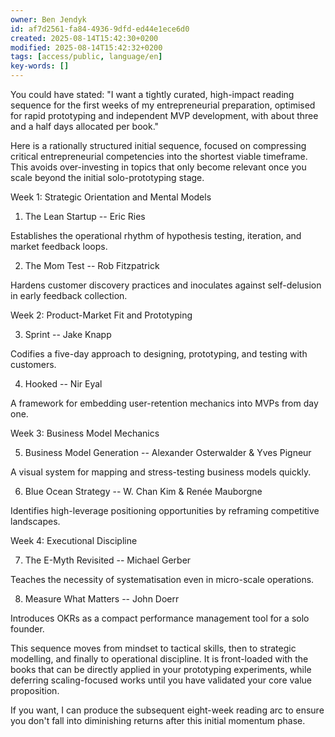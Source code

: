 ```yaml
---
owner: Ben Jendyk
id: af7d2561-fa84-4936-9dfd-ed44e1ece6d0
created: 2025-08-14T15:42:30+0200
modified: 2025-08-14T15:42:32+0200
tags: [access/public, language/en]
key-words: []
---
```


You could have stated: "I want a tightly curated, high-impact reading sequence for the first weeks of my entrepreneurial preparation, optimised for rapid prototyping and independent MVP development, with about three and a half days allocated per book."

  

Here is a rationally structured initial sequence, focused on compressing critical entrepreneurial competencies into the shortest viable timeframe. This avoids over-investing in topics that only become relevant once you scale beyond the initial solo-prototyping stage.

  

Week 1: Strategic Orientation and Mental Models

1. The Lean Startup -- Eric Ries

Establishes the operational rhythm of hypothesis testing, iteration, and market feedback loops.

2. The Mom Test -- Rob Fitzpatrick

Hardens customer discovery practices and inoculates against self-delusion in early feedback collection.

  

Week 2: Product-Market Fit and Prototyping

3. Sprint -- Jake Knapp

Codifies a five-day approach to designing, prototyping, and testing with customers.

4. Hooked -- Nir Eyal

A framework for embedding user-retention mechanics into MVPs from day one.

  

Week 3: Business Model Mechanics

5. Business Model Generation -- Alexander Osterwalder & Yves Pigneur

A visual system for mapping and stress-testing business models quickly.

6. Blue Ocean Strategy -- W. Chan Kim & Renée Mauborgne

Identifies high-leverage positioning opportunities by reframing competitive landscapes.

  

Week 4: Executional Discipline

7. The E-Myth Revisited -- Michael Gerber

Teaches the necessity of systematisation even in micro-scale operations.

8. Measure What Matters -- John Doerr

Introduces OKRs as a compact performance management tool for a solo founder.

  

This sequence moves from mindset to tactical skills, then to strategic modelling, and finally to operational discipline. It is front-loaded with the books that can be directly applied in your prototyping experiments, while deferring scaling-focused works until you have validated your core value proposition.

  

If you want, I can produce the subsequent eight-week reading arc to ensure you don't fall into diminishing returns after this initial momentum phase.